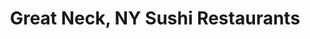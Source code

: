 ---
layout: city
title: Great Neck, NY Sushi Restaurants
permalink: /new-york/great-neck/
stateAbbr: NY
stateName: New York
cityName: Great Neck

---